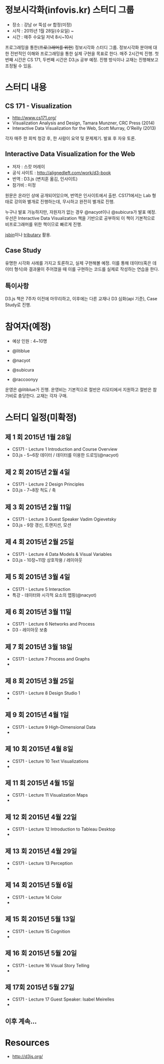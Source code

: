 # 정보시각화(infovis.kr) 스터디 그룹

* 장소 : 강남 or 뚝섬 or 합정(미정)
* 시작 : 2015년 1월 28일(수요일) ~
* 시간 : 매주 수요일 저녁 8시~10시

프로그래밍을 통한(<strike>프로그래머를 위한</strike>) 정보시각화 스터디 그룹. 정보시각화 분야에 대한 전반적인 이해와 프로그래밍을 통한 실제 구현을 목표로 한다. 매주 2시간씩 진행. 첫번째 시간은 CS 171, 두번째 시간은 D3.js 공부 예정. 진행 방식이나 교재는 진행해보고 조정될 수 있음.

# 스터디 내용

## CS 171 - Visualization

* http://www.cs171.org/
* Visualization Analysis and Design, Tamara Munzner, CRC Press (2014)
* Interactive Data Visualization for the Web, Scott Murray, O’Reilly (2013)

각자 매주 한 회씩 청강 후, 한 사람이 요약 및 문제제기. 발표 후 자유 토론.

## Interactive Data Visualization for the Web

* 저자 : 스캇 머레이
* 공식 사이트 : http://alignedleft.com/work/d3-book
* 번역 : D3.js (변치훈 옮김, 인사이트)
* 참가비 : 미정

원문은 온라인 상에 공개되어있으며, 번역은 인사이트에서 출판. CS171에서는 Lab 형태로 강의와 별개로 진행하는데, 무시하고 완전히 별개로 진행.

누구나 발표 가능하지만, 자원자가 없는 경우 @nacyot이나 @subicura가 발표 예정. 우선은 Interactive Data Visualization 책을 기반으로 공부하되 이 책이 기본적으로 비프로그래머를 위한 책이므로 빠르게 진행.

[jsbin][jsbin]이나 [tributary][tributary] 활용.

[jsbin]: http://jsbin.com/
[tributary]: http://tributary.io

## Case Study

유명한 시각화 사례를 가지고 토론하고, 실제 구현해볼 예정. 이를 통해 데이터(혹은 데이터 형식)와 결과물이 주어졌을 때 이를 구현하는 코드를 실제로 작성하는 연습을 한다.

## 특이사항

D3.js 책은 7주차 이전에 마무리하고, 이후에는 다른 교재나 D3 심화(api 기준), Case Study로 진행.

# 참여자(예정)

* 예상 인원 : 4~10명

* @litiblue
* @nacyot
* @subicura
* @raccoonyy

운영은 @litiblue가 진행. 운영비는 기본적으로 절반은 리모티에서 지원하고 절반은 참가비로 충당한다. 교재는 각자 구매.

# 스터디 일정(미확정)

## 제 1 회 2015년 1월 28일

* CS171 - Lecture 1 Introduction and Course Overview
* D3.js - 5~6장 데이터 / 데이터를 이용한 드로잉(@nacyot)

## 제 2 회 2015년 2월 4일

* CS171 - Lecture 2 Design Principles
* D3.js - 7~8장 척도 / 축

## 제 3 회 2015년 2월 11일

* CS171 - Lecture 3 Guest Speaker Vadim Ogievetsky
* D3.js - 9장 갱신, 트랜지션, 모션

## 제 4 회 2015년 2월 25일

* CS171 - Lecture 4 Data Models & Visual Variables
* D3.js - 10장~11장 상호작용 / 레이아웃

## 제 5 회 2015년 3월 4일

* CS171 - Lecture 5 Interaction
* 특강 - 데이터와 시각적 요소의 맵핑(@nacyot)

## 제 6 회 2015년 3월 11일

* CS171 - Lecture 6 Networks and Process
* D3 - 레이아웃 보충

## 제 7 회 2015년 3월 18일

* CS171 - Lecture 7 Process and Graphs
* 

## 제 8 회 2015년 3월 25일

* CS171 - Lecture 8 Design Studio 1
* 

## 제 9 회 2015년 4월 1일

* CS171 - Lecture 9 High-Dimensional Data
* 

## 제 10 회 2015년 4월 8일

* CS171 - Lecture 10 Text Visualizations
* 

## 제 11 회 2015년 4월 15일

* CS171 - Lecture 11 Visualization Maps
* 

## 제 12 회 2015년 4월 22일

* CS171 - Lecture 12 Introduction to Tableau Desktop
* 

## 제 13 회 2015년 4월 29일

* CS171 - Lecture 13 Perception
* 

## 제 14 회 2015년 5월 6일

* CS171 - Lecture 14 Color
* 

## 제 15 회 2015년 5월 13일

* CS171 - Lecture 15 Cognition
* 

## 제 16 회 2015년 5월 20일

* CS171 - Lecture 16 Visual Story Telling
* 

## 제 17회 2015년 5월 27일

* CS171 - Lecture 17 Guest Speaker: Isabel Meirelles
* 

## 이후 계속...

# Resources

* http://d3js.org/

